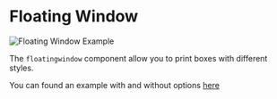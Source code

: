 # Floating Window

![Floating Window Example](https://file.anotherhadi.com/wtui-components/floatingwindow.gif)

The `floatingwindow` component allow you to print boxes with different styles.

You can found an example with and without options [here](https://github.com/anotherhadi/wtui-components/blob/main/floatingwindow/example/main.go)

